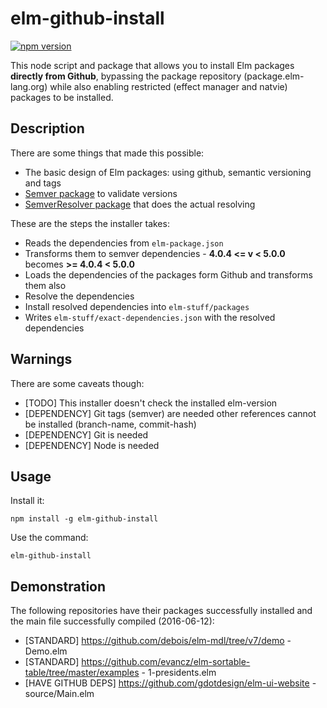 # elm-github-install

[![npm version](https://badge.fury.io/js/elm-github-install.svg)](https://badge.fury.io/js/elm-github-install)

This node script and package that allows you to install Elm packages **directly
from Github**, bypassing the package repository (package.elm-lang.org) while also
enabling restricted (effect manager and natvie) packages to be installed.

## Description

There are some things that made this possible:
* The basic design of Elm packages: using github, semantic versioning and tags
* [Semver package](https://www.npmjs.com/package/semver) to validate versions
* [SemverResolver package](https://github.com/pghalliday/semver-resolver) that
  does the actual resolving

These are the steps the installer takes:
* Reads the dependencies from `elm-package.json`
* Transforms them to semver dependencies - **4.0.4 <= v < 5.0.0** becomes
	**>= 4.0.4 < 5.0.0**
* Loads the dependencies of the packages form Github and transforms them also
* Resolve the dependencies
* Install resolved dependencies into `elm-stuff/packages`
* Writes `elm-stuff/exact-dependencies.json` with the resolved dependencies

## Warnings

There are some caveats though:
* [TODO] This installer doesn't check the installed elm-version
* [DEPENDENCY] Git tags (semver) are needed other references cannot be installed
	(branch-name, commit-hash)
* [DEPENDENCY] Git is needed
* [DEPENDENCY] Node is needed

## Usage

Install it:
```
npm install -g elm-github-install
```

Use the command:
```
elm-github-install
```

## Demonstration
The following repositories have their packages successfully installed and
the main file successfully compiled (2016-06-12):
* [STANDARD] https://github.com/debois/elm-mdl/tree/v7/demo - Demo.elm
* [STANDARD] https://github.com/evancz/elm-sortable-table/tree/master/examples -
	1-presidents.elm
* [HAVE GITHUB DEPS] https://github.com/gdotdesign/elm-ui-website - source/Main.elm
